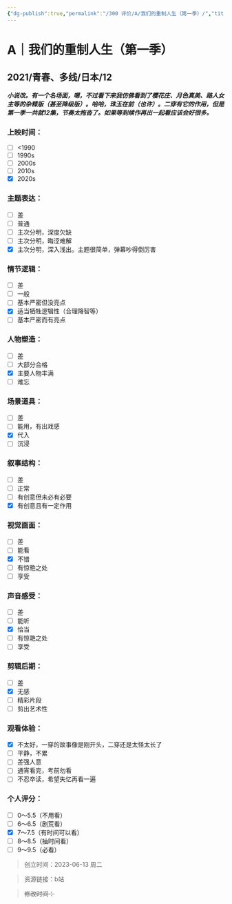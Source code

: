 ```yaml
---
{"dg-publish":true,"permalink":"/300 评价/A/我们的重制人生（第一季）/","title":"我们的重制人生","tags":["A","多线"],"created":"2023-09-02T20:45:53.533+08:00","updated":"2024-01-12T12:00:01.734+08:00"}
---
```



# A｜我们的重制人生（第一季）
## 2021/青春、多线/日本/12
***小说改。有一个名场面，嗯，不过看下来我仿佛看到了樱花庄、月色真美、路人女主等的杂糅版（甚至降级版）。哈哈，珠玉在前（也许）。二穿有它的作用，但是第一季一共就12集，节奏太拖沓了。如果等到续作再出一起看应该会好很多。***
### 上映时间：
- [ ] <1990
- [ ] 1990s
- [ ] 2000s
- [ ] 2010s
- [x] 2020s
### 主题表达：
- [ ] 差
- [ ] 普通
- [ ] 主次分明，深度欠缺
- [ ] 主次分明，晦涩难解
- [x] 主次分明，深入浅出。主题很简单，弹幕吵得倒厉害
### 情节逻辑：
- [ ] 差
- [ ] 一般
- [ ] 基本严密但没亮点
- [x] 适当牺牲逻辑性（合理降智等）
- [ ] 基本严密而有亮点
### 人物塑造：
- [ ] 差
- [ ] 大部分合格
- [x] 主要人物丰满
- [ ] 难忘
### 场景道具：
- [ ] 差
- [ ] 能用，有出戏感
- [x] 代入
- [ ] 沉浸
### 叙事结构：
- [ ] 差
- [ ] 正常
- [ ] 有创意但未必有必要
- [x] 有创意且有一定作用
### 视觉画面：
- [ ] 差
- [ ] 能看
- [x] 不错
- [ ] 有惊艳之处
- [ ] 享受
### 声音感受：
- [ ] 差
- [ ] 能听
- [x] 恰当
- [ ] 有惊艳之处
- [ ] 享受
### 剪辑后期：
- [ ] 差
- [x] 无感
- [ ] 精彩片段
- [ ] 剪出艺术性
### 观看体验：
- [x] 不太好，一穿的故事像是刚开头，二穿还是太怪太长了
- [ ] 平静，不累
- [ ] 差强人意
- [ ] 通宵看完，考前勿看
- [ ] 不忍卒读，希望失忆再看一遍
### 个人评分：
- [ ] 0～5.5（不用看）
- [ ] 6～6.5（剧荒看）
- [x] 7～7.5（有时间可以看）
- [ ] 8～8.5（抽时间看）
- [ ] 9～9.5（必看）

>创立时间：2023-06-13 周二

>资源链接：b站

>~~修改时间：~~



